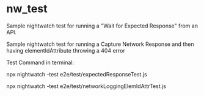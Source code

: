 # nw_test

Sample nightwatch test for running a "Wait for Expected Response" from an API.

Sample nightwatch test for running a Capture Network Response and then having elementIdAttribute throwing a 404 error


Test Command in terminal:

npx nightwatch -test e2e/test/expectedResponseTest.js 

npx nightwatch -test e2e/test/networkLoggingElemIdAttrTest.js

